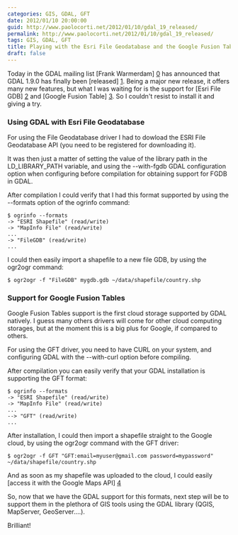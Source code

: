 ```yaml
---
categories: GIS, GDAL, GFT
date: 2012/01/10 20:00:00
guid: http://www.paolocorti.net/2012/01/10/gdal_19_released/
permalink: http://www.paolocorti.net/2012/01/10/gdal_19_released/
tags: GIS, GDAL, GFT
title: Playing with the Esri File Geodatabase and the Google Fusion Tables GDAL drivers
draft: false
---
```


Today in the GDAL mailing list [Frank Warmerdam] [0] has announced that GDAL 1.9.0 has finally been [released] [1].
Being a major new release, it offers many new features, but what I was waiting for is the support for [Esri File GDB] [2] and [Google Fusion Table] [3].
So I couldn't resist to install it and giving a try.

### Using GDAL with Esri File Geodatabase

For using the File Geodatabase driver I had to dowload the ESRI File Geodatabase API (you need to be registered for downloading it).

It was then just a matter of setting the value of the library path in the LD_LIBRARY_PATH variable, and using the --with-fgdb GDAL configuration option when configuring before compilation for obtaining support for FGDB in GDAL.

After compilation I could verify that I had this format supported by using the --formats option of the ogrinfo command:

    $ ogrinfo --formats
    -> "ESRI Shapefile" (read/write)
    -> "MapInfo File" (read/write)
    ...
    -> "FileGDB" (read/write)
    ...
    
I could then easily import a shapefile to a new file GDB, by using the ogr2ogr command:

    $ ogr2ogr -f "FileGDB" mygdb.gdb ~/data/shapefile/country.shp

### Support for Google Fusion Tables

Google Fusion Tables support is the first cloud storage supported by GDAL natively.
I guess many others drivers will come for other cloud computing storages, but at the moment this is a big plus for Google, if compared to others.

For using the GFT driver, you need to have CURL on your system, and configuring GDAL with the --with-curl option before compiling.

After compilation you can easily verify that your GDAL installation is supporting the GFT format:

    $ ogrinfo --formats
    -> "ESRI Shapefile" (read/write)
    -> "MapInfo File" (read/write)
    ...
    --> "GFT" (read/write)
    ...

After installation, I could then import a shapefile straight to the Google cloud, by using the ogr2ogr command with the GFT driver:

    $ ogr2ogr -f GFT "GFT:email=myuser@gmail.com password=mypassword" ~/data/shapefile/country.shp
    
And as soon as my shapefile was uploaded to the cloud, I could easily [access it with the Google Maps API] [4]

So, now that we have the GDAL support for this formats, next step will be to support them in the plethora of GIS tools using the GDAL library (QGIS, MapServer, GeoServer....).

Brilliant!

[0]: http://home.gdal.org/warmerda/
[1]: http://lists.osgeo.org/pipermail/gdal-dev/2012-January/031450.html
[2]: http://www.gdal.org/ogr/drv_filegdb.html
[3]: http://www.gdal.org/ogr/drv_gft.html
[4]: https://www.google.com/fusiontables/DataSource?snapid=S355557avFt

